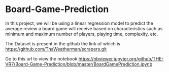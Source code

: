 # Board-Game-Prediction
In this project, we will be using a linear regression model to predict the average review a board game will receive based on characteristics such as minimum and maximum number of players, playing time, complexity, etc.

The Dataset is present in the github the link of which is 
 https://github.com/ThaWeatherman/scrapers.git


Go to this url to view the notebook
https://nbviewer.jupyter.org/github/THE-VR7/Board-Game-Prediction/blob/master/BoardGamePrediction.ipynb
